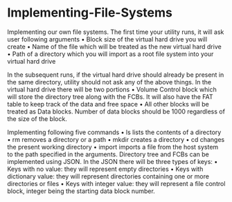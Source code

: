 # Implementing-File-Systems
Implementing our own file systems. The first time your utility runs, it will ask user following arguments
• Block size of the virtual hard drive you will create
• Name of the file which will be treated as the new virtual hard drive
• Path of a directory which you will import as a root file system into your virtual 
hard drive

In the subsequent runs, if the virtual hard drive should already be present in the same directory, utility should not ask any of the above things.
In the virtual hard drive there will be two portions
• Volume Control block which will store the directory tree along with the FCBs. It will also have the FAT table to keep track of the data and free space
• All other blocks will be treated as Data blocks. Number of data blocks should be 1000 regardless of the size of the block.

Implementing following five commands
• ls lists the contents of a directory
• rm removes a directory or a path
• mkdir creates a directory
• cd changes the present working directory
• import imports a file from the host system to the path specified in the 
arguments.
Directory tree and FCBs can be implemented using JSON. In the JSON there will be three types of keys:
• Keys with no value: they will represent empty directories
• Keys with dictionary value: they will represent directories containing one or 
more directories or files
• Keys with integer value: they will represent a file control block, integer being 
the starting data block number.
